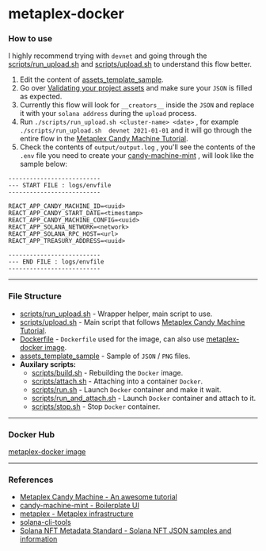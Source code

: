 # metaplex-docker

### How to use

I highly recommend trying with `devnet` and going through the [scripts/run_upload.sh](scripts/upload.sh) and  [scripts/upload.sh](scripts/upload.sh) to understand this flow better.

1. Edit the content of [assets_template_sample](assets_template_sample).
2. Go over [Validating your project assets](https://hackmd.io/@levicook/HJcDneEWF#Validating-your-project-assets) and make sure your `JSON` is filled as expected.
3. Currently this flow will look for `__creators__` inside the `JSON` and replace it with your `solana address` during the `upload` process.
4. Run `./scripts/run_upload.sh <cluster-name> <date>` , for example `./scripts/run_upload.sh  devnet 2021-01-01` and it will go through the entire flow in the [Metaplex Candy Machine Tutorial](https://hackmd.io/@levicook/HJcDneEWF).
5. Check the contents of `output/output.log` , you'll see the contents of the `.env` file you need to create your [candy-machine-mint](https://github.com/exiled-apes/candy-machine-mint) , will look like the sample below:

```
--------------------------
--- START FILE : logs/envfile
--------------------------

REACT_APP_CANDY_MACHINE_ID=<uuid>
REACT_APP_CANDY_START_DATE=<timestamp>
REACT_APP_CANDY_MACHINE_CONFIG=<uuid>
REACT_APP_SOLANA_NETWORK=<network>
REACT_APP_SOLANA_RPC_HOST=<url>
REACT_APP_TREASURY_ADDRESS=<uuid>

--------------------------
--- END FILE : logs/envfile
--------------------------
```

---

### File Structure
* [scripts/run_upload.sh](scripts/upload.sh) - Wrapper helper, main script to use.
* [scripts/upload.sh](scripts/upload.sh) - Main script that follows [Metaplex Candy Machine Tutorial](https://hackmd.io/@levicook/HJcDneEWF).
* [Dockerfile](Dockerfile) - `Dockerfile` used for the image, can also use [metaplex-docker image](https://hub.docker.com/repository/docker/ohaddahan/metaplex-docker).
* [assets_template_sample](assets_template_sample) - Sample of `JSON` / `PNG` files.
* **Auxilary scripts:**
  * [scripts/build.sh](scripts/build.sh) - Rebuilding the `Docker` image.
  * [scripts/attach.sh](scripts/attach.sh) - Attaching into a container `Docker`.
  * [scripts/run.sh](scripts/run.sh) - Launch `Docker` container and make it wait.
  * [scripts/run_and_attach.sh](scripts/run_and_attach.sh) - Launch `Docker` container and attach to it.
  * [scripts/stop.sh](scripts/stop.sh) - Stop `Docker` container.

---

### Docker Hub
[metaplex-docker image](https://hub.docker.com/repository/docker/ohaddahan/metaplex-docker)

---

### References

* [Metaplex Candy Machine - An awesome tutorial](https://hackmd.io/@levicook/HJcDneEWF)
* [candy-machine-mint - Boilerplate UI](https://github.com/exiled-apes/candy-machine-mint)
* [metaplex - Metaplex infrastructure](https://github.com/metaplex-foundation/metaplex)
* [solana-cli-tools](https://docs.solana.com/cli/install-solana-cli-tools)
* [Solana NFT Metadata Standard - Solana NFT JSON samples and information](https://docs.metaplex.com/nft-standard)
